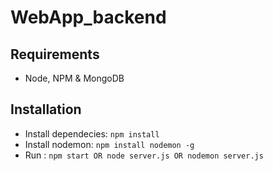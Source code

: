 # WebApp_backend

## Requirements
* Node, NPM & MongoDB

## Installation
* Install dependecies: ``` npm install ```
* Install nodemon: ``` npm install nodemon -g ```
* Run : ``` npm start OR node server.js OR nodemon server.js ```

 


